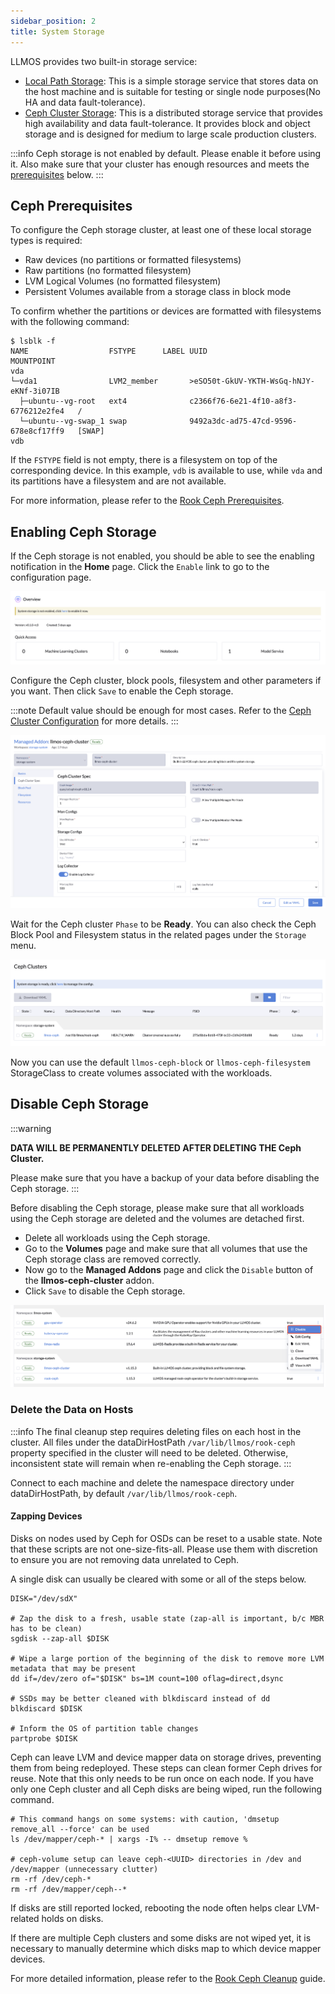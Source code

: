 ```yaml
---
sidebar_position: 2
title: System Storage
---
```


LLMOS provides two built-in storage service:
- [Local Path Storage](https://github.com/rancher/local-path-provisioner): This is a simple storage service that stores data on the host machine and is suitable for testing or single node purposes(No HA and data fault-tolerance).
- [Ceph Cluster Storage](https://rook.io/docs/rook/latest-release/Getting-Started/intro): This is a distributed storage service that provides high availability and data fault-tolerance. It provides block and object storage and is designed for medium to large scale production clusters.

:::info
Ceph storage is not enabled by default. Please enable it before using it. Also make sure that your cluster has enough resources and meets the [prerequisites](#ceph-prerequisites) below.
:::

## Ceph Prerequisites

To configure the Ceph storage cluster, at least one of these local storage types is required:
- Raw devices (no partitions or formatted filesystems)
- Raw partitions (no formatted filesystem)
- LVM Logical Volumes (no formatted filesystem)
- Persistent Volumes available from a storage class in block mode

To confirm whether the partitions or devices are formatted with filesystems with the following command:
```shell
$ lsblk -f
NAME                  FSTYPE      LABEL UUID                                   MOUNTPOINT
vda
└─vda1                LVM2_member       >eSO50t-GkUV-YKTH-WsGq-hNJY-eKNf-3i07IB
  ├─ubuntu--vg-root   ext4              c2366f76-6e21-4f10-a8f3-6776212e2fe4   /
  └─ubuntu--vg-swap_1 swap              9492a3dc-ad75-47cd-9596-678e8cf17ff9   [SWAP]
vdb
```

If the `FSTYPE` field is not empty, there is a filesystem on top of the corresponding device. In this example, `vdb` is available to use, while `vda` and its partitions have a filesystem and are not available.

For more information, please refer to the [Rook Ceph Prerequisites](https://rook.github.io/docs/rook/latest-release/Getting-Started/Prerequisites/prerequisites#ceph-prerequisites).

## Enabling Ceph Storage

If the Ceph storage is not enabled, you should be able to see the enabling notification in the **Home** page. Click the `Enable` link to go to the configuration page.

![Enable Ceph Notification](/img/docs/ceph-enable-notification.png)

Configure the Ceph cluster, block pools, filesystem and other parameters if you want. Then click `Save` to enable the Ceph storage.

:::note
Default value should be enough for most cases. Refer to the [Ceph Cluster Configuration](https://rook.github.io/docs/rook/latest-release/Helm-Charts/ceph-cluster-chart/#configuration) for more details.
:::

![Enable Ceph Configs](/img/docs/ceph-enable-configs.png)

Wait for the Ceph cluster `Phase` to be **Ready**. You can also check the Ceph Block Pool and Filesystem status in the related pages under the `Storage` menu.

![Ceph Status](/img/docs/ceph-cluster-ready.png)

Now you can use the default `llmos-ceph-block` or `llmos-ceph-filesystem` StorageClass to create volumes associated with the workloads.

## Disable Ceph Storage

:::warning

**DATA WILL BE PERMANENTLY DELETED AFTER DELETING THE Ceph Cluster.** 

Please make sure that you have a backup of your data before disabling the Ceph storage.
:::

Before disabling the Ceph storage, please make sure that all workloads using the Ceph storage are deleted and the volumes are detached first.
- Delete all workloads using the Ceph storage.
- Go to the **Volumes** page and make sure that all volumes that use the Ceph storage class are removed correctly.
- Now go to the **Managed Addons** page and click the `Disable` button of the **llmos-ceph-cluster** addon.
- Click `Save` to disable the Ceph storage.

![Disable Ceph](/img/docs/ceph-addon-disable.png)

### Delete the Data on Hosts

:::info
The final cleanup step requires deleting files on each host in the cluster. All files under the dataDirHostPath `/var/lib/llmos/rook-ceph` property specified in the cluster will need to be deleted. Otherwise, inconsistent state will remain when re-enabling the Ceph storage.
:::

Connect to each machine and delete the namespace directory under dataDirHostPath, by default `/var/lib/llmos/rook-ceph`.

#### Zapping Devices

Disks on nodes used by Ceph for OSDs can be reset to a usable state. Note that these scripts are not one-size-fits-all. Please use them with discretion to ensure you are not removing data unrelated to Ceph.

A single disk can usually be cleared with some or all of the steps below.

```shell
DISK="/dev/sdX"

# Zap the disk to a fresh, usable state (zap-all is important, b/c MBR has to be clean)
sgdisk --zap-all $DISK

# Wipe a large portion of the beginning of the disk to remove more LVM metadata that may be present
dd if=/dev/zero of="$DISK" bs=1M count=100 oflag=direct,dsync

# SSDs may be better cleaned with blkdiscard instead of dd
blkdiscard $DISK

# Inform the OS of partition table changes
partprobe $DISK
```

Ceph can leave LVM and device mapper data on storage drives, preventing them from being redeployed. These steps can clean former Ceph drives for reuse. Note that this only needs to be run once on each node. If you have only one Ceph cluster and all Ceph disks are being wiped, run the following command.

```shell
# This command hangs on some systems: with caution, 'dmsetup remove_all --force' can be used
ls /dev/mapper/ceph-* | xargs -I% -- dmsetup remove %

# ceph-volume setup can leave ceph-<UUID> directories in /dev and /dev/mapper (unnecessary clutter)
rm -rf /dev/ceph-*
rm -rf /dev/mapper/ceph--*
```

If disks are still reported locked, rebooting the node often helps clear LVM-related holds on disks.

If there are multiple Ceph clusters and some disks are not wiped yet, it is necessary to manually determine which disks map to which device mapper devices.

For more detailed information, please refer to the [Rook Ceph Cleanup](https://rook.github.io/docs/rook/latest-release/Getting-Started/ceph-teardown/?h=cleanup#troubleshooting) guide.